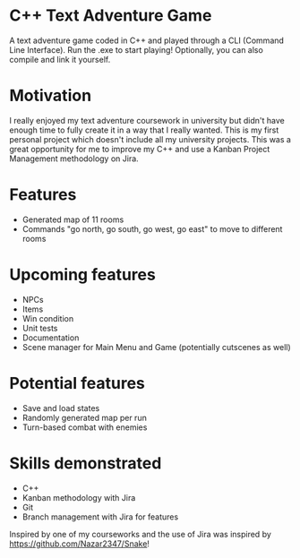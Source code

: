 # C++ Text Adventure Game
A text adventure game coded in C++ and played through a CLI (Command Line Interface).
Run the .exe to start playing! Optionally, you can also compile and link it yourself.

# Motivation
I really enjoyed my text adventure coursework in university but didn't have enough time to fully create it in a way that I really wanted. This is my first personal project which doesn't include all my university projects. This was a great opportunity for me to improve my C++ and use a Kanban Project Management methodology on Jira.

# Features
- Generated map of 11 rooms
- Commands "go north, go south, go west, go east" to move to different rooms

# Upcoming features
- NPCs
- Items
- Win condition
- Unit tests
- Documentation
- Scene manager for Main Menu and Game (potentially cutscenes as well)

# Potential features
- Save and load states
- Randomly generated map per run
- Turn-based combat with enemies

# Skills demonstrated
- C++
- Kanban methodology with Jira
- Git
- Branch management with Jira for features

Inspired by one of my courseworks and the use of Jira was inspired by https://github.com/Nazar2347/Snake!

